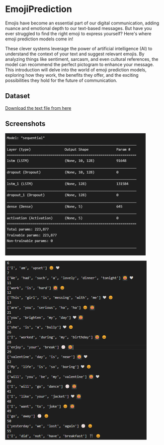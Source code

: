 # EmojiPrediction
Emojis have become an essential part of our digital communication, adding nuance and emotional depth to our text-based messages. But have you ever struggled to find the right emoji to express yourself? Here's where emoji prediction models come in!

These clever systems leverage the power of artificial intelligence (AI) to understand the context of your text and suggest relevant emojis. By analyzing things like sentiment, sarcasm, and even cultural references, the model can recommend the perfect pictogram to enhance your message. This introduction will delve into the world of emoji prediction models, exploring how they work, the benefits they offer, and the exciting possibilities they hold for the future of communication.

## Dataset

[Download the text file from here](https://www.kaggle.com/datasets/watts2/glove6b50dtxt)

## Screenshots

![Output1](https://github.com/DeepikaDhanaraj/EmojiPrediction/blob/main/Output/Screenshot%202024-04-05%20190944.png)

![Output2](https://github.com/DeepikaDhanaraj/EmojiPrediction/blob/main/Output/Screenshot%202024-04-05%20191015.png)
